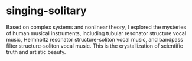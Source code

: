# singing-solitary
Based on complex systems and nonlinear theory, I explored the mysteries of human musical instruments, including tubular resonator structure vocal music, Helmholtz resonator structure-soliton vocal music, and bandpass filter structure-soliton vocal music. This is the crystallization of scientific truth and artistic beauty.
